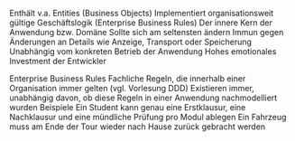 Enthält v.a. Entities (Business Objects)
Implementiert organisationsweit gültige Geschäftslogik (Enterprise Business Rules)
Der innere Kern der Anwendung bzw. Domäne
Sollte sich am seltensten ändern
    Immun gegen Änderungen an Details wie Anzeige, Transport oder Speicherung
    Unabhängig vom konkreten Betrieb der Anwendung
Hohes emotionales Investment der Entwickler

Enterprise Business Rules
Fachliche Regeln, die innerhalb einer Organisation immer gelten (vgl. Vorlesung DDD)
Existieren immer, unabhängig davon, ob diese Regeln in einer Anwendung nachmodelliert wurden
Beispiele
    Ein Student kann genau eine Erstklausur, eine Nachklausur und eine mündliche Prüfung pro Modul ablegen 
    Ein Fahrzeug muss am Ende der Tour wieder nach Hause zurück gebracht werden

